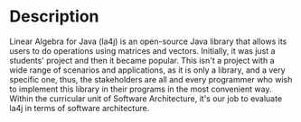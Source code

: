 # Description

Linear Algebra for Java (la4j) is an open-source Java library that allows its users to do operations using matrices and vectors. Initially, it was just a students' project and then it became popular. 
This isn't a project with a wide range of scenarios and applications, as it is only a library, and a very specific one, thus, the stakeholders are all and every programmer who wish to implement this library in their programs in the most convenient way. 
Within the curricular unit of Software Architecture, it's our job to evaluate la4j in terms of software architecture.
